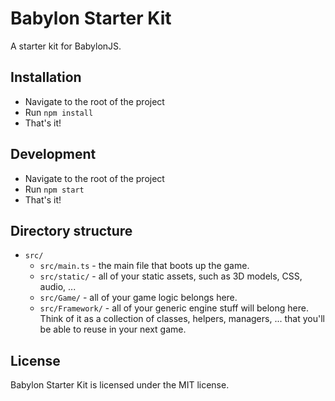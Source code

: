 # Babylon Starter Kit
A starter kit for BabylonJS.

## Installation

* Navigate to the root of the project
* Run `npm install`
* That's it!

## Development

* Navigate to the root of the project
* Run `npm start`
* That's it!

## Directory structure

* `src/`
    * `src/main.ts` - the main file that boots up the game.
    * `src/static/` - all of your static assets, such as 3D models, CSS, audio, ...
    * `src/Game/` - all of your game logic belongs here.
    * `src/Framework/` - all of your generic engine stuff will belong here. Think of it as a collection of classes, helpers, managers, ... that you'll be able to reuse in your next game.

## License
Babylon Starter Kit is licensed under the MIT license.
